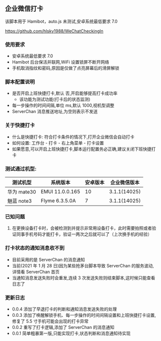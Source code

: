 ## 企业微信打卡

该脚本用于 Hamibot，auto.js 未测试,安卓系统最低要求 7.0

https://github.com/hlsky1988/WeChatCheckingIn

### 使用要求

- 安卓系统最低要求 7.0
- Hamibot 后台保活并联网,WiFi 设置锁屏不断开网络
- 手机取消指纹和密码,原因是仅做了点亮屏幕后的滑屏解锁

### 脚本配置说明

- 是否开启上班快捷打卡,默认 否,开启能够提高打卡成功率
  - 该功能为测试功能(打卡后的状态监测)
- 每一步操作的时间间隔,单位 ms,默认 1000,视机型调整
- ServerChan 消息推送地址,为空则表示不发送

### 关于快捷打卡

- 什么是快捷打卡: 符合打卡条件的情况下,打开企业微信会自动打卡
- 如何设置: 工作台 - 打卡 - 右上角菜单 - 打卡设置
- 如果愿意,可以开启上班快捷打卡,脚本运行配置务必正确,建议关闭下班快捷打卡

### 测试通过机型:

| 测试机型    | 系统版本        | 安卓版本 | 企业微信版本 |
| ----------- | --------------- | -------- | ------------ |
| 华为 mate30 | EMUI 11.0.0.165 | 10       | 3.1.1(14025) |
| 魅蓝 note3  | Flyme 6.3.5.0A  | 7        | 3.1.1(14025) |

### 已知问题

1. 在更换设备打卡时，会被检测到并提示非常用设备打卡，此时需要拍照或者验证同事手机号码才能打卡，验证一两次之后就可以了（上次换手机的经验）

### 打卡状态的通知消息收不到

- 目前采用的是 ServerChan 的消息通知
- 当前(2021 年 1 月 28 日)因为某些抢茅台脚本导致 ServerChan 的服务波动,详情看 ServerChan 首页
- 当通知消息发送失败时会重发,连续 3 次发送失败则结束脚本,这时候只能查看日志了

### 更新日志

- 0.0.4 添加了早退打卡的判断和通知消息发送失败的处理
- 0.0.3 添加了唤醒解锁手机、每一步操作的时间间隔设置和上班快捷打卡设置,修复了 5.5 寸手机可能会出现的打卡异常
- 0.0.2 重写了打卡逻辑,添加了 ServerChan 的消息通知
- 0.0.1 简单粗暴第一版,只能实现打卡,状态判断和消息通知待实现
